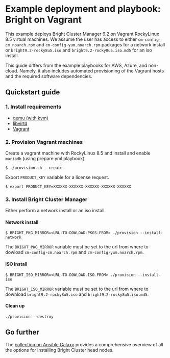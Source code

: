 # Example deployment and playbook: Bright on Vagrant

This example deploys Bright Cluster Manager 9.2 on Vagrant RockyLinux 8.5 virtual machines.
We assume the user has access to either `cm-config-cm.noarch.rpm` and `cm-config-yum.noarch.rpm` packages for a network install or `bright9.2-rocky8u5.iso` and `bright9.2-rocky8u5.iso.md5` for an iso install.

This guide differs from the example playbooks for AWS, Azure, and non-cloud. Namely, it also includes automated provisioning of the Vagrant hosts and the required software dependencies.

## Quickstart guide

### 1. Install requirements

- [qemu (with kvm)](https://www.qemu.org)
- [libvirtd](https://libvirt.org)
- [Vagrant](https://www.vagrantup.com)

### 2. Provision Vagrant machines

Create a vagrant machine with RockyLinux 8.5 and install and enable `mariadb` (using prepare.yml playbook)
```
$ ./provision.sh --create
```

Export `PRODUCT_KEY` variable for a license request.
```
$ export PRODUCT_KEY=XXXXXX-XXXXXX-XXXXXX-XXXXXX-XXXXXX
```

### 3. Install Bright Cluster Manager

Either perform a network install or an iso install.

#### Network install
```
$ BRIGHT_PKG_MIRROR=<URL-TO-DOWLOAD-PKGS-FROM> ./provision --install-network
```
The `BRIGHT_PKG_MIRROR` variable must be set to the url from where to dowload `cm-config-cm.noarch.rpm` and `cm-config-yum.noarch.rpm`.

#### ISO install
```
$ BRIGHT_ISO_MIRROR=<URL-TO-DOWLOAD-ISO-FROM> ./provision --install-iso
```
The `BRIGHT_ISO_MIRROR` variable must be set to the url from where to download `bright9.2-rocky8u5.iso` and `bright9.2-rocky8u5.iso.md5`.

#### Clean up
```
./provision --destroy
```

## Go further

The [collection on Ansible Galaxy](https://galaxy.ansible.com/brightcomputing/installer92) provides a comprehensive overview of all the options for installing Bright Cluster head nodes.
